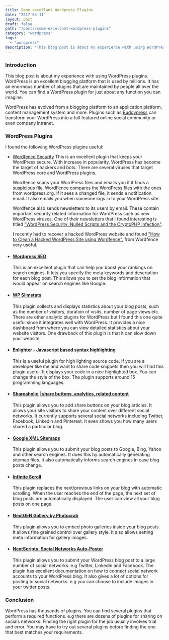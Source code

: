 ```yaml
---
title: Some excellant Wordpress Plugins
date: "2017-04-11"
layout: post
draft: false
path: "/posts/some-excellant-wordpress-plugins"
category: "wordpress"
tags:
  - "wordpress"
description: "This blog post is about my experience with using WordPress plugins. WordPress is an excellent blogging platform that is used by millions. It has an enormous number of plugins that are maintained by people all over the world. You can find a WordPress plugin for just about any function you can imagine."
---
```


### Introduction
This blog post is about my experience with using WordPress plugins. WordPress is an excellent blogging platform that is used by millions. It has an enormous number of plugins that are maintained by people all over the world. You can find a WordPress plugin for just about any function you can imagine.

WordPress has evolved from a blogging platform to an application platform, content management system and more. Plugins such as [Buddypress](https://wordpress.org/plugins/buddypress/) can transform your WordPress into a full featured online social community or even company intranet.

### WordPress Plugins
I found the following WordPress plugins useful:

* [Wordfence Security](https://wordpress.org/plugins/wordfence)
  This is an excellent plugin that keeps your WordPress secure. With increase in popularity, WordPress has become the target of hackers and bots. There are several viruses that target WordPress core and WordPress plugins.

  Wordfence scans your WordPress files and emails you if it finds a suspicious file. WordFence compares the WordPress files with the ones from wordpress.org. If it sees a changed file, it sends a notification email. It also emails you when someone logs in to your WordPress site.

  Wordfence also sends newsletters to its users by email. These contain important security related information for WordPress such as new WordPress viruses. One of their newsletters that I found interesting is titled ["WordPress Security: Nulled Scripts and the CryptoPHP Infection"](https://www.wordfence.com/blog/2014/11/wordpress-security-nulled-scripts-cryptophp-infection/).

  I recently had to recover a hacked WordPress website and found ["How to Clean a Hacked WordPress Site using Wordfence"](https://www.wordfence.com/docs/how-to-clean-a-hacked-wordpress-site-using-wordfence/), from Wordfence very useful.

* #### [Wordpress SEO](https://wordpress.org/plugins/wordpress-seo)
  This is an excellent plugin that can help you boost your rankings on search engines. It lets you specify the meta keywords and description for each blog post. This allows you to set the blog information that would appear on search engines like Google.

* #### [WP Slimstats](https://wordpress.org/plugins/wp-slimstat/)
  This plugin collects and displays statistics about your blog posts, such as the number of visitors, duration of visits, number of page views etc. There are other analytic plugins for WordPress but I found this one quite useful since it integrates well with WordPress. It provides a nice dashboard from where you can view detailed statistics about your website visitors. One drawback of this plugin is that it can slow down your website.

* #### [Enlighter - Javascript based syntax highlighting](https://wordpress.org/plugins/enlighter/)
  This is a useful plugin for high lighting source code. If you are a developer like me and want to share code snippets then you will find this plugin useful. It displays your code in a nice highlighted box. You can change the style of the box. The plugin supports around 15 programming languages.

* #### [Shareaholic | share buttons, analytics, related content](https://wordpress.org/plugins/shareaholic/)
  This plugin allows you to add share buttons on your blog articles. It allows your site visitors to share your content over different social networks. It currently supports several social networks including Twitter, Facebook, Linkedin and Pinterest. It even shows you how many users shared a particular blog.

* #### [Google XML Sitemaps](https://wordpress.org/plugins/google-sitemap-generator/)
  This plugin allows you to submit your blog posts to Google, Bing, Yahoo and other search engines. It does this by automatically generating sitemap files. It also automatically informs search engines in case blog posts change.

* #### [Infinite Scroll](https://wordpress.org/plugins/infinite-scroll/)
  This plugin replaces the next/previous links on your blog with automatic scrolling. When the user reaches the end of the page, the next set of blog posts are automatically displayed. The user can view all your blog posts on one page.

* #### [NextGEN Gallery by Photocrati](http://www.nextgen-gallery.com/)
  This plugin allows you to embed photo galleries inside your blog posts. It allows fine grained control over gallery style. It also allows setting meta information for gallery images.

* #### [NextScripts: Social Networks Auto-Poster](https://wordpress.org/plugins/social-networks-auto-poster-facebook-twitter-g/)
  This plugin allows you to submit your WordPress blog post to a large number of social networks. e.g Twitter, Linkedin and Facebook. The plugin has excellent documentation on how to connect social network accounts to your WordPress blog. It also gives a lot of options for posting to social networks. e.g you can choose to include images in your twitter posts.

### Conclusion
WordPress has thousands of plugins. You can find several plugins that perform a required functions. e.g there are dozens of plugins for sharing on socials networks. Finding the right plugin for the job usually involves trial and error. You may have to try out several plugins before finding the one that best matches your requirements.
